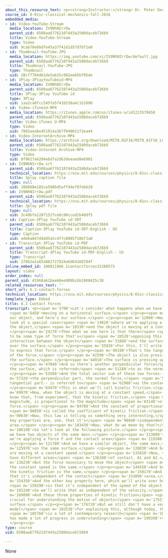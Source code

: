 ```yaml
---
about_this_resource_text: <p><strong>Instructor:</strong> Dr. Peter Dourmashkin</p>
course_id: 8-01sc-classical-mechanics-fall-2016
embedded_media:
- id: Video-YouTube-Stream
  media_location: IV9NhNIrrDw
  parent_uid: 6508aa67762107443a2580daceb726b9
  title: Video-YouTube-Stream
  type: Video
  uid: 9cab70e66dfe45a37f41d1d57d7bf1e0
- id: Thumbnail-YouTube-JPG
  media_location: https://img.youtube.com/vi/IV9NhNIrrDw/default.jpg
  parent_uid: 6508aa67762107443a2580daceb726b9
  title: Thumbnail-YouTube-JPG
  type: Thumbnail
  uid: 28cf7784d61de5ab15c082ee65bf95de
- id: 3Play-3PlayYouTubeid-MP4
  media_location: IV9NhNIrrDw
  parent_uid: 6508aa67762107443a2580daceb726b9
  title: 3Play-3Play YouTube id
  type: 3Play
  uid: 1aa2ca8fcc545fa5f41b536a4c1b1090
- id: Video-iTunesU-MP4
  media_location: https://itunes.apple.com/us/itunes-u/id1223579658
  parent_uid: 6508aa67762107443a2580daceb726b9
  title: Video-iTunes U-MP4
  type: Video
  uid: 7003aea8e451914a3b7f840011f2ea44
- id: Video-InternetArchive-MP4
  media_location: https://archive.org/download/MIT8.01F16/MIT8_01F16_L06v01_360p.mp4
  parent_uid: 6508aa67762107443a2580daceb726b9
  title: Video-Internet Archive-MP4
  type: Video
  uid: 0f9617a6204e6d7a2d63deeaed8e6901
- id: IV9NhNIrrDw.srt
  parent_uid: 6508aa67762107443a2580daceb726b9
  technical_location: https://ocw.mit.edu/courses/physics/8-01sc-classical-mechanics-fall-2016/week-2-newtons-laws/6.1-contact-forces/6.1-contact-forces/IV9NhNIrrDw.srt
  title: 3play caption file
  type: null
  uid: 108888e185ce5986d5affd4ef97eb629
- id: IV9NhNIrrDw.pdf
  parent_uid: 6508aa67762107443a2580daceb726b9
  technical_location: https://ocw.mit.edu/courses/physics/8-01sc-classical-mechanics-fall-2016/week-2-newtons-laws/6.1-contact-forces/6.1-contact-forces/IV9NhNIrrDw.pdf
  title: 3play pdf file
  type: null
  uid: 3c49bfa128f1527ce8c80cced2b40df5
- id: Caption-3Play YouTube id-SRT
  parent_uid: 6508aa67762107443a2580daceb726b9
  title: Caption-3Play YouTube id-SRT-English - US
  type: Caption
  uid: ede6a847d4dd5a5c4f7c0085f10bf3a8
- id: Transcript-3Play YouTube id-PDF
  parent_uid: 6508aa67762107443a2580daceb726b9
  title: Transcript-3Play YouTube id-PDF-English - US
  type: Transcript
  uid: 270b2e2a83a802727924a6d64168704f
inline_embed_id: 106811966.1contactforces31380575
layout: video
order_index: null
parent_uid: d1968a61bae60ee989bcbb1908425c38
related_resources_text: ''
short_url: 6.1-contact-forces
technical_location: https://ocw.mit.edu/courses/physics/8-01sc-classical-mechanics-fall-2016/week-2-newtons-laws/6.1-contact-forces/6.1-contact-forces
template_type: Embed
title: 6.1 Contact Forces
transcript: <p><span m='3700'>Let's consider what happens when we have an object that's</span>
  <span m='6450'>moving on a horizontal surface.</span> </p><p><span m='8930'>So here's
  our object, and here's our surface.</span> </p><p><span m='12060'>Now, we want to
  look at a special case</span> <span m='14020'>where we're applying a force F to
  the object,</span> <span m='18330'>and the object is moving at a constant speed.</span>
  </p><p><span m='24170'>Then what we see here is that there</span> <span m='26090'>has
  to be some type of force that's</span> <span m='28520'>opposing this object, the
  interaction between the object</span> <span m='31860'>and the surface, that's distributed
  over the surface.</span> </p><p><span m='35830'>For this, I'll write an arrow here
  to express that force.</span> </p><p><span m='40190'>That's the tangential component
  of the force.</span> </p><p><span m='42590'>The object is also pressing down on
  the surface.</span> </p><p><span m='44910'>The surface is pressing up on the object.</span>
  </p><p><span m='47040'>And so there's another perpendicular force</span> <span m='49500'>to
  the surface, which is referred</span> <span m='51280'>to as the normal force.</span>
  </p><p><span m='53560'>And the total vector sum of these two forces--</span> <span
  m='57320'>the perpendicular part, the normal force,</span> <span m='59920'>and the
  tangential part-- is referred to</span> <span m='62980'>as the contact force.</span>
  </p><p><span m='64470'>This is what we'll call kinetic friction.</span> </p><p><span
  m='69970'>Now, when the object is moving at a constant speed,</span> <span m='74410'>we
  know that, from experiment, that the kinetic friction,</span> <span m='78260'>the
  magnitude, is proportional to the magnitude</span> <span m='83140'>of the normal
  force.</span> </p><p><span m='84789'>And the constant of proportionality</span>
  <span m='86850'>is called the coefficient of kinetic friction.</span> </p><p><span
  m='90630'>Now, this law is telling us something very interesting,</span> <span m='95009'>that
  key properties are, one, that it's</span> <span m='98840'>independent of the contact
  area.</span> </p><p><span m='103430'>Now, what do we mean by that?</span> </p><p><span
  m='106100'>So let's look at the following picture.</span> </p><p><span m='108590'>Suppose
  we have two objects of the same mass.</span> </p><p><span m='113009'>On the surface,
  we're applying a force F and the contact area</span> <span m='119300'>here, A1.</span>
  </p><p><span m='121780'>And we have a similar object, the same mass,</span> <span
  m='125970'>on the same surface.</span> </p><p><span m='128038'>And both objects
  are moving at a constant speed.</span> </p><p><span m='133810'>Now, these objects
  have different areas</span> <span m='136100'>of contact, A1 and A2.</span> </p><p><span
  m='138230'>But the force necessary to move the object</span> <span m='141380'>at
  the constant speed is the same.</span> </p><p><span m='144550'>And because of that,
  the kinetic friction is the same.</span> </p><p><span m='150170'>And that indicates
  that it's independent of the contact</span> <span m='153090'>area.</span> </p><p><span
  m='154350'>And the other key property here, which we'll write over here,</span>
  <span m='159290'>is that it's independent of the speed of the object.</span> </p><p><span
  m='165240'>So we'll write that as independent of the velocity.</span> </p><p><span
  m='169090'>And these three properties of kinetic friction</span> <span m='172240'>are
  crucial for understanding the motion of objects</span> <span m='175570'>across a
  surface.</span> </p><p><span m='176720'>But we still don't have a very good theoretical
  model</span> <span m='182530'>for explaining this, although today, there</span>
  <span m='185760'>is a lot of contemporary research</span> <span m='187250'>which
  has made a lot of progress in understanding</span> <span m='190390'>this interaction.</span>
  </p><p></p>
type: course
uid: 6508aa67762107443a2580daceb726b9

---
```

None